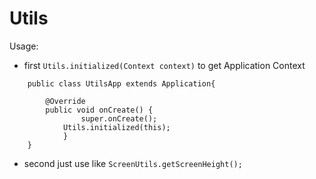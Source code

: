 Utils
=============
Usage:

+ first `Utils.initialized(Context context)` to get Application Context

```
	public class UtilsApp extends Application{

   	 	@Override
   	 	public void onCreate() {
     	   		super.onCreate();
       	 	Utils.initialized(this);
    		}	
	}
```

+ second just use like `ScreenUtils.getScreenHeight();`





